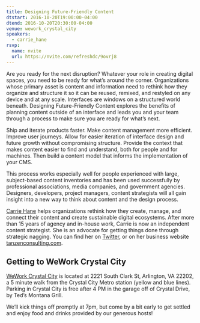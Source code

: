 ```yaml
---
title: Designing Future-Friendly Content
dtstart: 2016-10-20T19:00:00-04:00
dtend: 2016-10-20T20:30:00-04:00
venue: wework_crystal_city
speakers:
  - carrie_hane
rsvp:
  name: nvite
  url: https://nvite.com/refreshdc/9ovrj8
---
```


Are you ready for the next disruption? Whatever your role in creating digital spaces, you need to be ready for what’s around the corner. Organizations whose primary asset is content and information need to rethink how they organize and structure it so it can be reused, remixed, and restyled on any device and at any scale. Interfaces are windows on a structured world beneath. Designing Future-Friendly Content explores the benefits of planning content outside of an interface and leads you and your team through a process to make sure you are ready for what’s next.

Ship and iterate products faster. Make content management more efficient. Improve user journeys. Allow for easier iteration of interface design and future growth without compromising structure. Provide the context that makes content easier to find and understand, both for people and for machines. Then build a content model that informs the implementation of your CMS.

This process works especially well for people experienced with large, subject-based content inventories and has been used successfully by professional associations, media companies, and government agencies. Designers, developers, project managers, content strategists will all gain insight into a new way to think about content and the design process.

[Carrie Hane](https://twitter.com/carriehd) helps organizations rethink how they create, manage, and connect their content and create sustainable digital ecosystems. After more than 15 years of agency and in-house work, Carrie is now an independent content strategist. She is an advocate for getting things done through strategic nagging. You can find her on [Twitter](https://twitter.com/carriehd), or on her business website [tanzenconsulting.com](http://www.tanzenconsulting.com).

## Getting to WeWork Crystal City

[WeWork Crystal City](https://www.wework.com/locations/washington-d-c/crystal-city) is located at 2221 South Clark St, Arlington, VA 22202, a 5 minute walk from the Crystal City Metro station (yellow and blue lines). Parking in Crystal City is free after 4 PM in the garage off of Crystal Drive, by Ted’s Montana Grill.

We’ll kick things off promptly at 7pm, but come by a bit early to get settled and enjoy food and drinks provided by our generous hosts!
